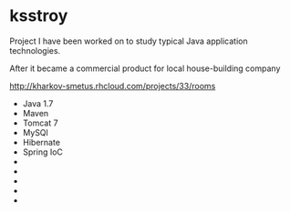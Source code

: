 # ksstroy
Project I have been worked on to study typical Java application technologies.

After it became a commercial product for local house-building company 

http://kharkov-smetus.rhcloud.com/projects/33/rooms

 <ul>
 <li>Java 1.7</li>
 <li>Maven</li>
  <li>Tomcat 7</li>
   <li>MySQl</li>
    <li>Hibernate</li>
     <li>Spring IoC</li>
      <li></li>
         <li></li>
            <li></li>
               <li></li>   <li></li>
 </ul>

